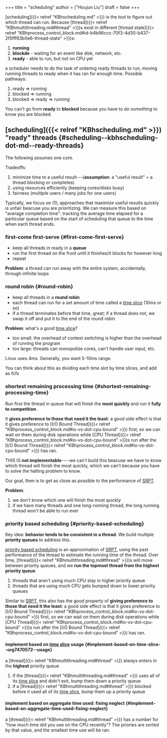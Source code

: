 +++
title = "scheduling"
author = ["Houjun Liu"]
draft = false
+++

[scheduling]({{< relref "KBhscheduling.md" >}}) is the tool to figure out which thread can run. Because [thread]({{< relref "KBhmultithreading.md#thread" >}})s exist in different [thread state]({{< relref "KBhprocess_control_block.md#id-b4b86ccc-70f3-4d30-b437-2f5fff63b0e6-thread-state" >}})s:

1.  **running**
2.  **blockde** - waiting for an event like disk, network, etc.
3.  **ready** - able to run, but not on CPU yet

a scheduler needs to do the task of ordering ready threads to run, moving running threads to ready when it has ran for enough time. Possible pathways:

1.  ready =&gt; running
2.  blocked =&gt; running
3.  blocked =&gt; ready =&gt; running

You can't go from **ready** to **blocked** because you have to _do something_ to know you are blocked.


## [scheduling]({{< relref "KBhscheduling.md" >}}) "ready" threads {#scheduling--kbhscheduling-dot-md--ready-threads}

The following assumes one core.

Tradeoffs:

1.  minimize time to a useful result---(**assumption**: a "useful result" = a thread blocking or completes)
2.  using resources efficiently (keeping cores/disks busy)
3.  fairness (multiple users / many jobs for one users)

Typically, we focus on (1); approaches that maximize useful results quickly is unfair beacuse you are prioritizing. We can measure this based on "average completion time": tracking the average time elapsed for a particular queue based on the start of scheduling that queue to the time when each thread ends.


### first-come first-serve {#first-come-first-serve}

-   keep all threads in ready in a **queue**
-   run the first thread on the front until it finishes/it blocks for however long
-   repeat

**Problem**: a thread can run away with the entire system, accidentally, through infinite loops


### round robin {#round-robin}

-   keep all threads in a **round robin**
-   each thread can run for a set amount of time called a [time slice](#round-robin) (10ms or so)
-   if a thread terminates before that time, great; if a thread does not, we swap it off and put it to the end of the round robin

**Problem**: what's a good [time slice](#round-robin)?

-   too small: the overhead of context switching is higher than the overhead of running the program
-   too large: threads can monopolize cores, can't handle user input, etc.

Linux uses 4ms. Generally, you want 5-10ms range.

You can think about this as dividing each time slot by time slices, and add as fcfs


### shortest remaining processing time {#shortest-remaining-processing-time}

Run first the thread in queue that will finish the **most quickly** and run it **fully to competition**.

It **gives preference to those that need it the least**: a good side effect is that it gives preference to [I/O Bound Thread]({{< relref "KBhprocess_control_block.md#io-vs-dot-cpu-bound" >}}) first, so we can wait on them during disk operations while [CPU Thread]({{< relref "KBhprocess_control_block.md#io-vs-dot-cpu-bound" >}})s run after the [I/O Bound Thread]({{< relref "KBhprocess_control_block.md#io-vs-dot-cpu-bound" >}}) has ran.

THIS IS **not implementable**----we can't build this beacuse we have to know which thread will finish the most quickly, which we can't because you have to solve the halting problem to know.

Our goal, then is to get as close as possible to the performance of [SRPT](#shortest-remaining-processing-time).

**Problem**:

1.  we don't know which one will finish the most quickly
2.  if we have many threads and one long-running thread, the long running thread won't be able to run ever


### priority based scheduling {#priority-based-scheduling}

Key idea: **behavior tends to be consistent in a thread**. We build multiple **priority queues** to address this.

[priority based scheduling](#priority-based-scheduling) is an approximation of [SRPT](#shortest-remaining-processing-time), using the past performance of the thread to estimate the running time of the thread. Over time, [thread]({{< relref "KBhmultithreading.md#thread" >}})s will move between priority queues, and we **run the topmost thread from the highest priority queue**

1.  threads that aren't using much CPU stay in higher priority queue
2.  threads that are using much CPU gets bumped down to lower priority queues

Similar to [SRPT](#shortest-remaining-processing-time), this also has the good property of **giving preference to those that need it the least**: a good side effect is that it gives preference to [I/O Bound Thread]({{< relref "KBhprocess_control_block.md#io-vs-dot-cpu-bound" >}}) first, so we can wait on them during disk operations while [CPU Thread]({{< relref "KBhprocess_control_block.md#io-vs-dot-cpu-bound" >}})s run after the [I/O Bound Thread]({{< relref "KBhprocess_control_block.md#io-vs-dot-cpu-bound" >}}) has ran.


#### implement based on [time slice](#round-robin) usage {#implement-based-on-time-slice--org7470572--usage}

a [thread]({{< relref "KBhmultithreading.md#thread" >}}) always enters in the **highest** priority queue

1.  if the [thread]({{< relref "KBhmultithreading.md#thread" >}}) uses all of its [time slice](#round-robin) and didn't exit, bump them down a priority queue
2.  if a [thread]({{< relref "KBhmultithreading.md#thread" >}}) blocked before it used all of its [time slice](#round-robin), bump them up a priority queue


#### implement based on aggregate time used: fixing neglect {#implement-based-on-aggregate-time-used-fixing-neglect}

a [thread]({{< relref "KBhmultithreading.md#thread" >}}) has a number for "how much time did you use on the CPU recently"? The priories are sorted by that value, and the smallest time use will be ran.
